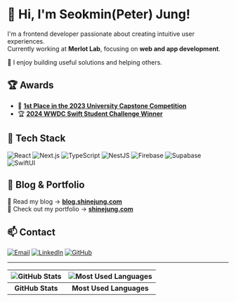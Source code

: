# 👋 Hi, I'm Seokmin(Peter) Jung!

I'm a frontend developer passionate about creating intuitive user experiences.  
Currently working at **Merlot Lab**, focusing on **web and app development**.  

🚀 I enjoy building useful solutions and helping others.  

## 🏆 Awards
- 🥇 [**1st Place in the 2023 University Capstone Competition**](https://github.com/walab-shiny/HanQ-Client)  
- 🏆 [**2024 WWDC Swift Student Challenge Winner**](https://blog.shinejung.com/entry/WWDC24-Swift-Student-Challenge-%EC%9C%84%EB%84%88-%EC%84%A0%EC%A0%95-%ED%9B%84%EA%B8%B0)  

## 🔧 Tech Stack

![React](https://img.shields.io/badge/React-61DAFB?style=flat-square&logo=react&logoColor=white)
![Next.js](https://img.shields.io/badge/Next.js-000000?style=flat-square&logo=next.js&logoColor=white)
![TypeScript](https://img.shields.io/badge/TypeScript-3178C6?style=flat-square&logo=typescript&logoColor=white)
![NestJS](https://img.shields.io/badge/NestJS-E0234E?style=flat-square&logo=nestjs&logoColor=white)
![Firebase](https://img.shields.io/badge/Firebase-FFCA28?style=flat-square&logo=firebase&logoColor=black)
![Supabase](https://img.shields.io/badge/Supabase-3ECF8E?style=flat-square&logo=supabase&logoColor=white)
![SwiftUI](https://img.shields.io/badge/SwiftUI-FA7343?style=flat-square&logo=swift&logoColor=white)

## 📖 Blog & Portfolio

📜 Read my blog → **[blog.shinejung.com](https://blog.shinejung.com/)**  
📂 Check out my portfolio → **[shinejung.com](https://www.shinejung.com/)**  

## 📫 Contact

[![Email](https://img.shields.io/badge/Email-D14836?style=flat-square&logo=gmail&logoColor=white)](mailto:joydonald5314@gmail.com)
[![LinkedIn](https://img.shields.io/badge/LinkedIn-0077B5?style=flat-square&logo=linkedin&logoColor=white)](https://www.linkedin.com/in/seokmin-jung-8a0a7826b)
[![GitHub](https://img.shields.io/badge/GitHub-181717?style=flat-square&logo=github&logoColor=white)](https://github.com/shine-jung)

---

| ![GitHub Stats](https://github-readme-stats.vercel.app/api?username=shine-jung&show_icons=true&theme=react) | ![Most Used Languages](https://github-readme-stats.vercel.app/api/top-langs/?username=shine-jung&layout=compact&theme=react) |
|:--:|:--:|
| **GitHub Stats** | **Most Used Languages** |
